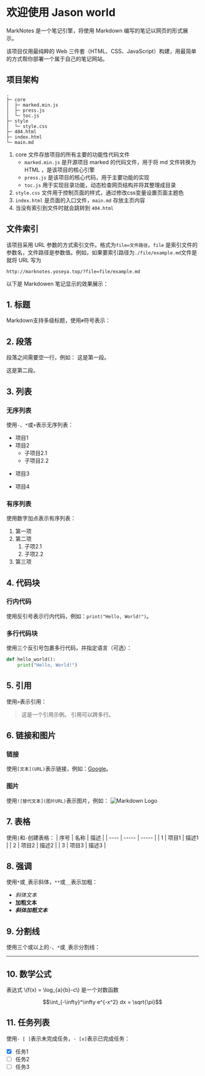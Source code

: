 # 欢迎使用 Jason world


MarkNotes 是一个笔记引擎，将使用 Markdown 编写的笔记以网页的形式展示。

该项目仅用最纯粹的 Web 三件套（HTML、CSS、JavaScript）构建，用最简单的方式帮你部署一个属于自己的笔记网站。

## 项目架构

```text
.
├─ core
│  ├─ marked.min.js
│  ├─ press.js
│  └─ toc.js
├─ style
│  └─ style.css
├─ 404.html
├─ index.html
└─ main.md
```

1. core 文件存放项目的所有主要的功能性代码文件
   - `marked.min.js` 是开源项目 marked 的代码文件，用于将 md 文件转换为 HTML ，是该项目的核心引擎
   - `press.js` 是该项目的核心代码，用于主要功能的实现
   - `toc.js` 用于实现目录功能，动态检查网页结构并将其整理成目录
2. `style.css` 文件用于控制页面的样式，通过修改css变量设置页面主题色
3. `index.html` 是页面的入口文件，`main.md` 存放主页内容
4. 当没有索引到文件时就会跳转到 `404.html`


## 文件索引

该项目采用 URL 参数的方式索引文件。格式为`file=文件路径`，`file` 是索引文件的参数名，文件路径是参数值。例如，如果要索引路径为`./file/example.md`文件是就将 URL 写为

```
http://marknotes.yoseya.top/?file=file/example.md
```

以下是 Markdowen 笔记显示的效果展示：

## 1. 标题
Markdown支持多级标题，使用`#`符号表示：

## 2. 段落
段落之间需要空一行，例如：
这是第一段。

这是第二段。

## 3. 列表
### 无序列表
使用`-`、`*`或`+`表示无序列表：
- 项目1
- 项目2
  - 子项目2.1
  - 子项目2.2
* 项目3
+ 项目4

### 有序列表
使用数字加点表示有序列表：
1. 第一项
2. 第二项
   1. 子项2.1
   2. 子项2.2
3. 第三项

## 4. 代码块
### 行内代码
使用反引号表示行内代码，例如：`print("Hello, World!")`。

### 多行代码块
使用三个反引号包裹多行代码，并指定语言（可选）：
```python
def hello_world():
    print("Hello, World!")
```

## 5. 引用
使用`>`表示引用：
> 这是一个引用示例。
> 引用可以跨多行。

## 6. 链接和图片
### 链接
使用`[文本](URL)`表示链接，例如：[Google](https://www.google.com)。

### 图片
使用`![替代文本](图片URL)`表示图片，例如：
![Markdown Logo](https://lib.yoseya.top/img/示例1.png)

## 7. 表格
使用`|`和`-`创建表格：
| 序号 | 名称  | 描述  |
| ---- | ----- | ----- |
| 1    | 项目1 | 描述1 |
| 2    | 项目2 | 描述2 |
| 3    | 项目3 | 描述3 |

## 8. 强调
使用`*`或`_`表示斜体，`**`或`__`表示加粗：
- *斜体文本*
- **加粗文本**
- **_斜体加粗文本_**

## 9. 分割线
使用三个或以上的`-`、`*`或`_`表示分割线：

---

## 10. 数学公式

<p>表达式 \(f(x) = \log_{a}{b}-c\) 是一个对数函数<p>

$$\int_{-\infty}^\infty e^{-x^2} dx = \sqrt{\pi}$$

## 11. 任务列表
使用`- [ ]`表示未完成任务，`- [x]`表示已完成任务：
- [x] 任务1
- [ ] 任务2
- [ ] 任务3
